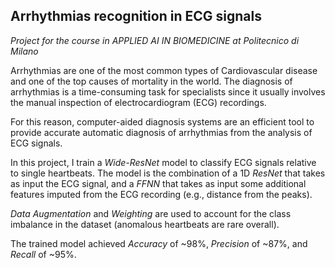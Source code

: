 ## Arrhythmias recognition in ECG signals
*Project for the course in APPLIED AI IN BIOMEDICINE at Politecnico di Milano*

Arrhythmias are one of the most common types of Cardiovascular disease and one of the top causes of mortality in the world. The diagnosis of arrhythmias is a time-consuming task for specialists since it usually involves the manual inspection of electrocardiogram (ECG) recordings. 

For this reason, computer-aided diagnosis systems are an efficient tool to provide accurate automatic diagnosis of arrhythmias from the analysis of ECG signals.

In this project, I train a *Wide-ResNet* model to classify ECG signals relative to single heartbeats. The model is the combination of a 1D *ResNet* that takes as input the ECG signal, and a *FFNN* that takes as input some additional features imputed from the ECG recording (e.g., distance from the peaks).

*Data Augmentation* and *Weighting* are used to account for the class imbalance in the dataset (anomalous heartbeats are rare overall).

The trained model achieved *Accuracy* of ~98%, *Precision* of ~87%, and *Recall* of ~95%.




